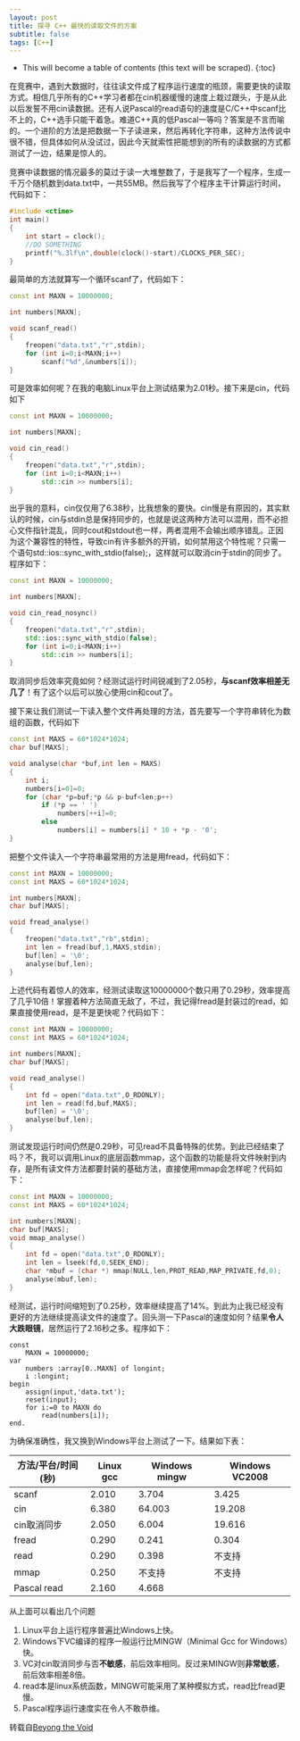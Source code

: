 ```yaml
---
layout: post
title: 探寻 C++ 最快的读取文件的方案
subtitle: false
tags: [C++]
---
```

* This will become a table of contents (this text will be scraped).
{:toc}

<!-- ## 探寻C++最快的读取文件的方案 -->

在竞赛中，遇到大数据时，往往读文件成了程序运行速度的瓶颈，需要更快的读取方式。相信几乎所有的C++学习者都在cin机器缓慢的速度上栽过跟头，于是从此以后发誓不用cin读数据。还有人说Pascal的read语句的速度是C/C++中scanf比不上的，C++选手只能干着急。难道C++真的低Pascal一等吗？答案是不言而喻的。一个进阶的方法是把数据一下子读进来，然后再转化字符串，这种方法传说中很不错，但具体如何从没试过，因此今天就索性把能想到的所有的读数据的方式都测试了一边，结果是惊人的。

竞赛中读数据的情况最多的莫过于读一大堆整数了，于是我写了一个程序，生成一千万个随机数到data.txt中，一共55MB。然后我写了个程序主干计算运行时间，代码如下：

```cpp
#include <ctime>
int main()
{
	int start = clock();
	//DO SOMETHING
	printf("%.3lf\n",double(clock()-start)/CLOCKS_PER_SEC);
}
```

最简单的方法就算写一个循环scanf了，代码如下：

```cpp
const int MAXN = 10000000;

int numbers[MAXN];

void scanf_read()
{
	freopen("data.txt","r",stdin);
	for (int i=0;i<MAXN;i++)
		scanf("%d",&numbers[i]);
}
```

可是效率如何呢？在我的电脑Linux平台上测试结果为2.01秒。接下来是cin，代码如下

```cpp
const int MAXN = 10000000;

int numbers[MAXN];

void cin_read()
{
	freopen("data.txt","r",stdin);
	for (int i=0;i<MAXN;i++)
		std::cin >> numbers[i];
}
```

出乎我的意料，cin仅仅用了6.38秒，比我想象的要快。cin慢是有原因的，其实默认的时候，cin与stdin总是保持同步的，也就是说这两种方法可以混用，而不必担心文件指针混乱，同时cout和stdout也一样，两者混用不会输出顺序错乱。正因为这个兼容性的特性，导致cin有许多额外的开销，如何禁用这个特性呢？只需一个语句std::ios::sync_with_stdio(false);，这样就可以取消cin于stdin的同步了。程序如下：

```cpp
const int MAXN = 10000000;

int numbers[MAXN];

void cin_read_nosync()
{
	freopen("data.txt","r",stdin);
	std::ios::sync_with_stdio(false);
	for (int i=0;i<MAXN;i++)
		std::cin >> numbers[i];
}
```

取消同步后效率究竟如何？经测试运行时间锐减到了2.05秒，**与scanf效率相差无几了**！有了这个以后可以放心使用cin和cout了。

接下来让我们测试一下读入整个文件再处理的方法，首先要写一个字符串转化为数组的函数，代码如下

```cpp
const int MAXS = 60*1024*1024;
char buf[MAXS];

void analyse(char *buf,int len = MAXS)
{
	int i;
	numbers[i=0]=0;
	for (char *p=buf;*p && p-buf<len;p++)
		if (*p == ' ')
			numbers[++i]=0;
		else
			numbers[i] = numbers[i] * 10 + *p - '0';
}
```

把整个文件读入一个字符串最常用的方法是用fread，代码如下：

```cpp
const int MAXN = 10000000;
const int MAXS = 60*1024*1024;

int numbers[MAXN];
char buf[MAXS];

void fread_analyse()
{
	freopen("data.txt","rb",stdin);
	int len = fread(buf,1,MAXS,stdin);
	buf[len] = '\0';
	analyse(buf,len);
}
```

上述代码有着惊人的效率，经测试读取这10000000个数只用了0.29秒，效率提高了几乎10倍！掌握着种方法简直无敌了，不过，我记得fread是封装过的read，如果直接使用read，是不是更快呢？代码如下：

```cpp
const int MAXN = 10000000;
const int MAXS = 60*1024*1024;

int numbers[MAXN];
char buf[MAXS];

void read_analyse()
{
	int fd = open("data.txt",O_RDONLY);
	int len = read(fd,buf,MAXS);
	buf[len] = '\0';
	analyse(buf,len);
}
```

测试发现运行时间仍然是0.29秒，可见read不具备特殊的优势。到此已经结束了吗？不，我可以调用Linux的底层函数mmap，这个函数的功能是将文件映射到内存，是所有读文件方法都要封装的基础方法，直接使用mmap会怎样呢？代码如下：

```cpp
const int MAXN = 10000000;
const int MAXS = 60*1024*1024;

int numbers[MAXN];
char buf[MAXS];
void mmap_analyse()
{
	int fd = open("data.txt",O_RDONLY);
	int len = lseek(fd,0,SEEK_END);
	char *mbuf = (char *) mmap(NULL,len,PROT_READ,MAP_PRIVATE,fd,0);	
	analyse(mbuf,len);
}
```

经测试，运行时间缩短到了0.25秒，效率继续提高了14%。到此为止我已经没有更好的方法继续提高读文件的速度了。回头测一下Pascal的速度如何？结果**令人大跌眼镜**，居然运行了2.16秒之多。程序如下：

```fallback
const
	MAXN = 10000000;
var
	numbers :array[0..MAXN] of longint;
	i :longint;
begin
	assign(input,'data.txt');
	reset(input);
	for i:=0 to MAXN do
		read(numbers[i]);
end.
```

为确保准确性，我又换到Windows平台上测试了一下。结果如下表：

| 方法/平台/时间(秒) | Linux gcc | Windows mingw | Windows VC2008 |
| ------------------ | --------- | ------------- | -------------- |
| scanf              | 2.010     | 3.704         | 3.425          |
| cin                | 6.380     | 64.003        | 19.208         |
| cin取消同步        | 2.050     | 6.004         | 19.616         |
| fread              | 0.290     | 0.241         | 0.304          |
| read               | 0.290     | 0.398         | 不支持         |
| mmap               | 0.250     | 不支持        | 不支持         |
| Pascal read        | 2.160     | 4.668         |                |

从上面可以看出几个问题

1. Linux平台上运行程序普遍比Windows上快。
2. Windows下VC编译的程序一般运行比MINGW（Minimal Gcc for Windows）快。
3. VC对cin取消同步与否**不敏感**，前后效率相同。反过来MINGW则**非常敏感**，前后效率相差8倍。
4. read本是linux系统函数，MINGW可能采用了某种模拟方式，read比fread更慢。
5. Pascal程序运行速度实在令人不敢恭维。

转载自[Beyong the Void](https://byvoid.com/zht/)